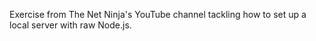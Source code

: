 Exercise from The Net Ninja's YouTube channel tackling how to set up a local server with raw Node.js.
